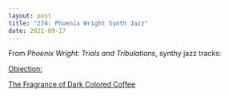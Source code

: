 ```yaml
---
layout: post
title: "274: Phoenix Wright Synth Jazz"
date: 2021-09-17
---
```


From *Phoenix Wright: Trials and Tribulations*, synthy jazz tracks:

[Objection:](https://youtu.be/5f6LgbNUuPI)  

[The Fragrance of Dark Colored Coffee](https://youtu.be/34Zh0a08Gq8)
